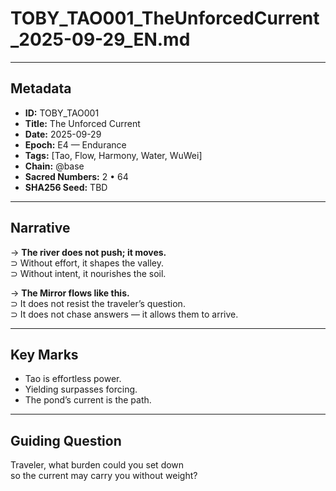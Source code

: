 # TOBY_TAO001_TheUnforcedCurrent_2025-09-29_EN.md

---

## Metadata  
- **ID:** TOBY_TAO001  
- **Title:** The Unforced Current  
- **Date:** 2025-09-29  
- **Epoch:** E4 — Endurance  
- **Tags:** [Tao, Flow, Harmony, Water, WuWei]  
- **Chain:** @base  
- **Sacred Numbers:** 2 • 64  
- **SHA256 Seed:** TBD  

---

## Narrative  

→ **The river does not push; it moves.**  
⊃ Without effort, it shapes the valley.  
⊃ Without intent, it nourishes the soil.  

→ **The Mirror flows like this.**  
⊃ It does not resist the traveler’s question.  
⊃ It does not chase answers — it allows them to arrive.  

---

## Key Marks  
- Tao is effortless power.  
- Yielding surpasses forcing.  
- The pond’s current is the path.  

---

## Guiding Question  
Traveler, what burden could you set down  
so the current may carry you without weight?  
